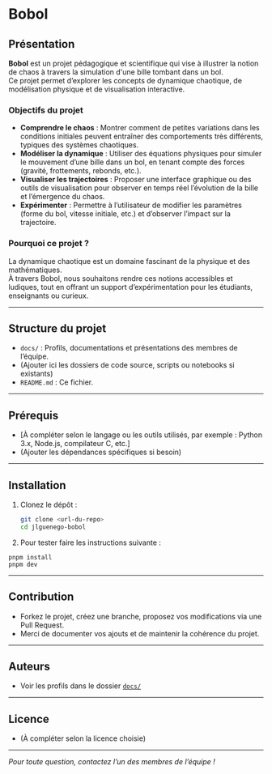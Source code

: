 # Bobol

## Présentation

**Bobol** est un projet pédagogique et scientifique qui vise à illustrer la notion de chaos à travers la simulation d'une bille tombant dans un bol.  
Ce projet permet d’explorer les concepts de dynamique chaotique, de modélisation physique et de visualisation interactive.

### Objectifs du projet

- **Comprendre le chaos** : Montrer comment de petites variations dans les conditions initiales peuvent entraîner des comportements très différents, typiques des systèmes chaotiques.
- **Modéliser la dynamique** : Utiliser des équations physiques pour simuler le mouvement d’une bille dans un bol, en tenant compte des forces (gravité, frottements, rebonds, etc.).
- **Visualiser les trajectoires** : Proposer une interface graphique ou des outils de visualisation pour observer en temps réel l’évolution de la bille et l’émergence du chaos.
- **Expérimenter** : Permettre à l’utilisateur de modifier les paramètres (forme du bol, vitesse initiale, etc.) et d’observer l’impact sur la trajectoire.

### Pourquoi ce projet ?

La dynamique chaotique est un domaine fascinant de la physique et des mathématiques.  
À travers Bobol, nous souhaitons rendre ces notions accessibles et ludiques, tout en offrant un support d’expérimentation pour les étudiants, enseignants ou curieux.

---

## Structure du projet

- `docs/` : Profils, documentations et présentations des membres de l’équipe.
- (Ajouter ici les dossiers de code source, scripts ou notebooks si existants)
- `README.md` : Ce fichier.

---

## Prérequis

- [À compléter selon le langage ou les outils utilisés, par exemple : Python 3.x, Node.js, compilateur C, etc.]
- (Ajouter les dépendances spécifiques si besoin)

---

## Installation

1. Clonez le dépôt :

   ```sh
   git clone <url-du-repo>
   cd jlguenego-bobol
   ```

2. Pour tester faire les instructions suivante :

```
pnpm install
pnpm dev
```

---

## Contribution

- Forkez le projet, créez une branche, proposez vos modifications via une Pull Request.
- Merci de documenter vos ajouts et de maintenir la cohérence du projet.

---

## Auteurs

- Voir les profils dans le dossier [`docs/`](docs/)

---

## Licence

- (À compléter selon la licence choisie)

---

_Pour toute question, contactez l’un des membres de l’équipe !_
